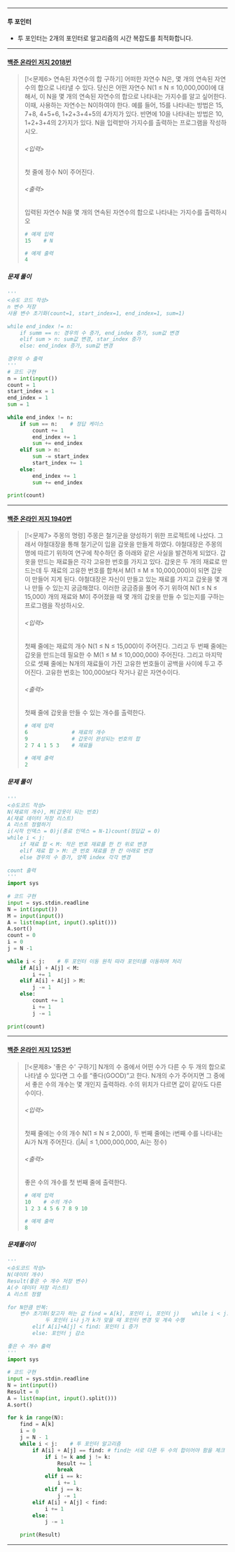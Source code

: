 
---
#### 투 포인터
- 투 포인터는 2개의 포인터로 알고리즘의 시간 복잡도를 최적화합니다.
---
#### [백준 온라인 저지 2018번](https://www.acmicpc.net/problem/2018)

>[!<문제6> 연속된 자연수의 합 구하기]
>어떠한 자연수 N은, 몇 개의 연속된 자연수의 합으로 나타낼 수 있다. 당신은 어떤 자연수 N(1 ≤ N ≤ 10,000,000)에 대해서, 이 N을 몇 개의 연속된 자연수의 합으로 나타내는 가지수를 알고 싶어한다. 이때, 사용하는 자연수는 N이하여야 한다.
>예를 들어, 15를 나타내는 방법은 15, 7+8, 4+5+6, 1+2+3+4+5의 4가지가 있다. 반면에 10을 나타내는 방법은 10, 1+2+3+4의 2가지가 있다.
>N을 입력받아 가지수를 출력하는 프로그램을 작성하시오.
>###### <입력>
>첫 줄에 정수 N이 주어진다.
>###### <출력>
>입력된 자연수 N을 몇 개의 연속된 자연수의 합으로 나타내는 가지수를 출력하시오
>```python
># 예제 입력
>15    # N
>
># 예제 출력
>4
>```
##### 문제 풀이
```python
'''  
<슈도 코드 작성>  
n 변수 저장  
사용 변수 초기화(count=1, start_index=1, end_index=1, sum=1)  
  
while end_index != n:  
    if summ == n: 경우의 수 증가, end_index 증가, sum값 변경  
    elif sum > n: sum값 변경, star_index 증가  
    else: end_index 증가, sum값 변경  
  
경우의 수 출력  
'''  
# 코드 구현  
n = int(input())  
count = 1  
start_index = 1  
end_index = 1  
sum = 1  
  
while end_index != n:  
    if sum == n:    # 정답 케이스  
        count += 1  
        end_index += 1  
        sum += end_index  
    elif sum > n:  
        sum -= start_index  
        start_index += 1  
    else:  
        end_index += 1  
        sum += end_index  
  
print(count)
```
---
#### [백준 온라인 저지 1940번](https://www.acmicpc.net/problem/1940)

>[!<문제7> 주몽의 명령]
>주몽은 철기군을 양성하기 위한 프로젝트에 나섰다. 그래서 야철대장을 통해 철기군이 입을 갑옷을 만들게 하였다. 야철대장은 주몽의 명에 따르기 위하여 연구에 착수하던 중 아래와 같은 사실을 발견하게 되었다.
>갑옷을 만드는 재료들은 각각 고유한 번호를 가지고 있다. 갑옷은 두 개의 재료로 만드는데 두 재료의 고유한 번호를 합쳐서 M(1 ≤ M ≤ 10,000,000)이 되면 갑옷이 만들어 지게 된다. 야철대장은 자신이 만들고 있는 재료를 가지고 갑옷을 몇 개나 만들 수 있는지 궁금해졌다. 이러한 궁금증을 풀어 주기 위하여 N(1 ≤ N ≤ 15,000) 개의 재료와 M이 주어졌을 때 몇 개의 갑옷을 만들 수 있는지를 구하는 프로그램을 작성하시오.
>###### <입력>
>첫째 줄에는 재료의 개수 N(1 ≤ N ≤ 15,000)이 주어진다. 그리고 두 번째 줄에는 갑옷을 만드는데 필요한 수 M(1 ≤ M ≤ 10,000,000) 주어진다. 그리고 마지막으로 셋째 줄에는 N개의 재료들이 가진 고유한 번호들이 공백을 사이에 두고 주어진다. 고유한 번호는 100,000보다 작거나 같은 자연수이다.
>###### <출력>
>첫째 줄에 갑옷을 만들 수 있는 개수를 출력한다.
>```python
># 예제 입력  
>6              # 재료의 개수  
>9              # 갑옷이 완성되는 번호의 합  
>2 7 4 1 5 3    # 재료들  
>  
># 예제 출력  
>2
>```
##### 문제 풀이
```python
'''  
<슈도코드 작성>  
N(재료의 개수), M(갑옷이 되는 번호)  
A(재료 데이터 저장 리스트)  
A 리스트 정렬하기  
i(시작 인덱스 = 0)j(종료 인덱스 = N-1)count(정답값 = 0)  
while i < j:  
    if 재료 합 < M: 작은 번호 재료를 한 칸 위로 변경  
    elif 재료 합 > M: 큰 번호 재료를 한 칸 아래로 변경  
    else 경우의 수 증가, 양쪽 index 각각 변경  
  
count 출력  
'''  
import sys  
  
# 코드 구현  
input = sys.stdin.readline  
N = int(input())  
M = input(input())  
A = list(map(int, input().split()))  
A.sort()  
count = 0  
i = 0  
j = N -1  
  
while i < j:    # 투 포인터 이동 원칙 따라 포인터를 이동하며 처리  
    if A[i] + A[j] < M:  
        i += 1  
    elif A[i] + A[j] > M:  
        j -= 1  
    else:  
        count += 1  
        i += 1  
        j -= 1  
  
print(count)
```
---
#### [백준 온라인 저지 1253번](https://www.acmicpc.net/problem/1253)

 >[!<문제8> '좋은 수' 구하기]
>N개의 수 중에서 어떤 수가 다른 수 두 개의 합으로 나타낼 수 있다면 그 수를 “좋다(GOOD)”고 한다.
>N개의 수가 주어지면 그 중에서 좋은 수의 개수는 몇 개인지 출력하라.
>수의 위치가 다르면 값이 같아도 다른 수이다.
>###### <입력>
>첫째 줄에는 수의 개수 N(1 ≤ N ≤ 2,000), 두 번째 줄에는 i번째 수를 나타내는 Ai가 N개 주어진다. (|Ai| ≤ 1,000,000,000, Ai는 정수)
>###### <출력>
>좋은 수의 개수를 첫 번째 줄에 출력한다.
>```python
># 예제 입력
>10    # 수의 개수
>1 2 3 4 5 6 7 8 9 10
>
># 예제 출력
>8
>```
##### 문제풀이이
```python
'''  
<슈도코드 작성>  
N(데이터 개수)  
Result(좋은 수 개수 저장 변수)  
A(수 데이터 저장 리스트)  
A 리스트 정렬  
  
for N만큼 반복:  
    변수 초기화(찾고자 하는 값 find = A[k], 포인터 i, 포인터 j)    while i < j:        if A[i]+A[j] == find:            두 포인터 i, j가 k가 아닐 때 좋은 수 개수 1 증가 및 while 문 종료  
            두 포인터 i나 j가 k가 맞을 때 포인터 변경 및 계속 수행  
        elif A[i]+A[j] < find: 포인터 i 증가  
        else: 포인터 j 감소  
  
좋은 수 개수 출력  
'''  
import sys  
  
# 코드 구현  
input = sys.stdin.readline  
N = int(input())  
Result = 0  
A = list(map(int, input().split()))  
A.sort()  
  
for k in range(N):  
    find = A[k]  
    i = 0  
    j = N - 1  
    while i < j:    # 투 포인터 알고리즘  
        if A[i] + A[j] == find: # find는 서로 다른 두 수의 합이어야 함을 체크  
            if i != k and j != k:  
                Result += 1  
                break  
            elif i == k:  
                i += 1  
            elif j == k:  
                j -= 1  
        elif A[i] + A[j] < find:  
            i += 1  
        else:  
            j -= 1  
  
    print(Result)
```
---
